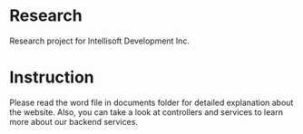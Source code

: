 # Research
Research project for Intellisoft Development Inc.

# Instruction
Please read the word file in documents folder for detailed explanation about the website.
Also, you can take a look at controllers and services to learn more about our backend services.
